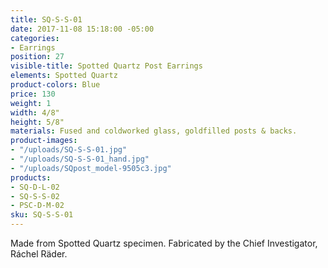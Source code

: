 ```yaml
---
title: SQ-S-S-01
date: 2017-11-08 15:18:00 -05:00
categories:
- Earrings
position: 27
visible-title: Spotted Quartz Post Earrings
elements: Spotted Quartz
product-colors: Blue
price: 130
weight: 1
width: 4/8"
height: 5/8"
materials: Fused and coldworked glass, goldfilled posts & backs.
product-images:
- "/uploads/SQ-S-S-01.jpg"
- "/uploads/SQ-S-S-01_hand.jpg"
- "/uploads/SQpost_model-9505c3.jpg"
products:
- SQ-D-L-02
- SQ-S-S-02
- PSC-D-M-02
sku: SQ-S-S-01
---
```


Made from Spotted Quartz specimen. Fabricated by the Chief Investigator, Ráchel Räder.